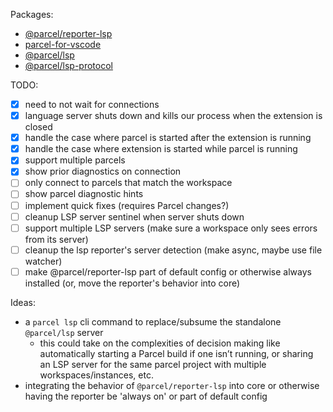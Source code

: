 Packages:

- [@parcel/reporter-lsp](./packages/reporters/lsp-reporter/)
- [parcel-for-vscode](./packages/utils/parcelforvscode/)
- [@parcel/lsp](./packages/utils/parcel-lsp/)
- [@parcel/lsp-protocol](./packages/utils/parcel-lsp-protocol)

TODO:

- [x] need to not wait for connections
- [x] language server shuts down and kills our process when the extension is closed
- [x] handle the case where parcel is started after the extension is running
- [x] handle the case where extension is started while parcel is running
- [x] support multiple parcels
- [x] show prior diagnostics on connection
- [ ] only connect to parcels that match the workspace
- [ ] show parcel diagnostic hints
- [ ] implement quick fixes (requires Parcel changes?)
- [ ] cleanup LSP server sentinel when server shuts down
- [ ] support multiple LSP servers (make sure a workspace only sees errors from its server)
- [ ] cleanup the lsp reporter's server detection (make async, maybe use file watcher)
- [ ] make @parcel/reporter-lsp part of default config or otherwise always installed
      (or, move the reporter's behavior into core)

Ideas:

- a `parcel lsp` cli command to replace/subsume the standalone `@parcel/lsp` server
  - this could take on the complexities of decision making like automatically
    starting a Parcel build if one isn’t running, or sharing an LSP server
    for the same parcel project with multiple workspaces/instances, etc.
- integrating the behavior of `@parcel/reporter-lsp` into core
  or otherwise having the reporter be 'always on' or part of default config

